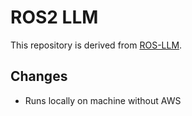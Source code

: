 # ROS2 LLM 
This repository is derived from [ROS-LLM](https://github.com/Auromix/ROS-LLM). 

## Changes
- Runs locally on machine without AWS
